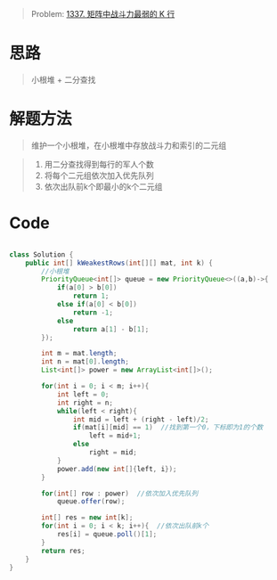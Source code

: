 > Problem: [1337. 矩阵中战斗力最弱的 K 行](https://leetcode.cn/problems/the-k-weakest-rows-in-a-matrix/description/)

# 思路
> 小根堆 + 二分查找

# 解题方法
> 维护一个小根堆，在小根堆中存放战斗力和索引的二元组

> 1. 用二分查找得到每行的军人个数    
> 2. 将每个二元组依次加入优先队列    
> 3. 依次出队前k个即最小的k个二元组


# Code
```Java []

class Solution {
    public int[] kWeakestRows(int[][] mat, int k) {    
        //小根堆
        PriorityQueue<int[]> queue = new PriorityQueue<>((a,b)->{
            if(a[0] > b[0])
                return 1;
            else if(a[0] < b[0])
                return -1;
            else
                return a[1] - b[1];
        });

        int m = mat.length;
        int n = mat[0].length;
        List<int[]> power = new ArrayList<int[]>();

        for(int i = 0; i < m; i++){
            int left = 0;
            int right = n;
            while(left < right){
                int mid = left + (right - left)/2;
                if(mat[i][mid] == 1)  //找到第一个0，下标即为1的个数
                    left = mid+1;
                else
                    right = mid;
            }
            power.add(new int[]{left, i});
        }

        for(int[] row : power)  //依次加入优先队列
            queue.offer(row);

        int[] res = new int[k];
        for(int i = 0; i < k; i++){  //依次出队前k个
            res[i] = queue.poll()[1];
        }
        return res;
    }
}
```

